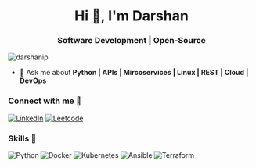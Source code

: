 <h1 align="center">Hi 👋, I'm Darshan</h1>
<h3 align="center">Software Development | Open-Source</h3>

<p align="left"> <img src="https://komarev.com/ghpvc/?username=darshanip&label=Profile%20views&color=0e75b6&style=flat" alt="darshanip" /> </p>

- 💬 Ask me about **Python | APIs | Mircoservices | Linux | REST | Cloud | DevOps**

<h3 align="left">Connect with me 🤝</h3>
<div align="left">
  <a href="https://linkedin.com/in/darshanip/" target="_blank"><img alt="LinkedIn" src="https://img.shields.io/badge/linkedin-%230077B5.svg?style=for-the-badge&logo=linkedin&logoColor=white"/></a>
  <a href="https://leetcode.com/darshanpatidar1" target="_blank"><img alt="Leetcode" src="https://img.shields.io/badge/-LeetCode-FFA116?style=for-the-badge&logo=LeetCode&logoColor=black"/></a>
</div>

<h3 align="left">Skills 🚀</h3>
<div align="left">
 <img alt="Python" src="https://img.shields.io/badge/Python-FFD43B?style=for-the-badge&logo=python&logoColor=blue"/>
 <img alt="Docker" src="https://img.shields.io/badge/docker-%230db7ed.svg?style=for-the-badge&logo=docker&logoColor=white"/>
  <img alt="Kubernetes" src="https://img.shields.io/badge/kubernetes-326ce5.svg?&style=for-the-badge&logo=kubernetes&logoColor=white"/>
  <img alt="Ansible" src="https://img.shields.io/badge/Ansible-000000?style=for-the-badge&logo=ansible&logoColor=white"/>
  <img alt="Terraform" src="https://img.shields.io/badge/Terraform-7B42BC?style=for-the-badge&logo=terraform&logoColor=white"/>
  </div>
</div>
</p>
